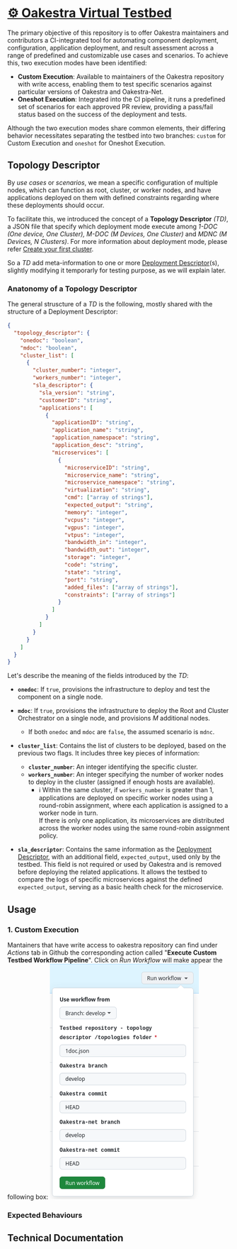 # [⚙️ Oakestra Virtual Testbed](https://github.com/oakestra/awx-testbed)

The primary objective of this repository is to offer Oakestra maintainers and contributors a CI-integrated tool for automating component deployment, configuration, application deployment, and result assessment across a range of predefined and customizable use cases and scenarios.
To achieve this, two execution modes have been identified:

- **Custom Execution**: Available to maintainers of the Oakestra repository with write access, enabling them to test specific scenarios against particular versions of Oakestra and Oakestra-Net.
- **Oneshot Execution**: Integrated into the CI pipeline, it runs a predefined set of scenarios for each approved PR review, providing a pass/fail status based on the success of the deployment and tests.

Although the two execution modes share common elements, their differing behavior necessitates separating the testbed into two branches: `custom` for Custom Execution and `oneshot` for Oneshot Execution.

## Topology Descriptor
By *use cases* or *scenarios*, we mean a specific configuration of multiple nodes, which can function as root, cluster, or worker nodes, and have applications deployed on them with defined constraints regarding where these deployments should occur. 

To facilitate this, we introduced the concept of a **Topology Descriptor** *(TD)*, a JSON file that specify which deployment mode execute among *1-DOC (One device, One Cluster), M-DOC ($M$ Devices, One Cluster)* and *MDNC ($M$ Devices, $N$ Clusters)*. For more information about deployment mode, please refer [Create your first cluster](https://www.oakestra.io/docs/getstarted/get-started-cluster/#create-your-first-oakestra-cluster). 

So a *TD* add meta-information to one or more [Deployment Descriptor](https://www.oakestra.io/docs/getstarted/get-started-app/#deployment-descriptor)(s), slightly modifying it temporarly for testing purpose, as we will explain later.

### Anatonomy of a Topology Descriptor
The general struscture of a *TD* is the following, mostly shared with the structure of a Deployment Descriptor:
```json
{
  "topology_descriptor": {
    "onedoc": "boolean", 
    "mdoc": "boolean",
    "cluster_list": [
      {
        "cluster_number": "integer", 
        "workers_number": "integer",
        "sla_descriptor": {
          "sla_version": "string", 
          "customerID": "string",
          "applications": [
            {
              "applicationID": "string", 
              "application_name": "string", 
              "application_namespace": "string",
              "application_desc": "string",
              "microservices": [
                {
                  "microserviceID": "string", 
                  "microservice_name": "string", 
                  "microservice_namespace": "string",
                  "virtualization": "string", 
                  "cmd": ["array of strings"], 
                  "expected_output": "string", 
                  "memory": "integer", 
                  "vcpus": "integer", 
                  "vgpus": "integer", 
                  "vtpus": "integer", 
                  "bandwidth_in": "integer", 
                  "bandwidth_out": "integer", 
                  "storage": "integer", 
                  "code": "string", 
                  "state": "string", 
                  "port": "string", 
                  "added_files": ["array of strings"],
                  "constraints": ["array of strings"]
                }
              ]
            }
          ]
        }
      }
    ]
  }
}

```
Let's describe the meaning of the fields introduced by the *TD*:

- **`onedoc`**: If `true`, provisions the infrastructure to deploy and test the component on a single node.
- **`mdoc`**: If `true`, provisions the infrastructure to deploy the Root and Cluster Orchestrator on a single node, and provisions $M$ additional nodes.
  - If both `onedoc` and `mdoc` are `false`, the assumed scenario is `mdnc`.
- **`cluster_list`**: Contains the list of clusters to be deployed, based on the previous two flags. It includes three key pieces of information:
  - **`cluster_number`**: An integer identifying the specific cluster.
  - **`workers_number`**: An integer specifying the number of worker nodes to deploy in the cluster (assigned if enough hosts are available).
    - ℹ️ Within the same cluster, if `workers_number` is greater than 1, applications are deployed on specific worker nodes using a round-robin assignment, where each application is assigned to a worker node in turn.  
If there is only one application, its microservices are distributed across the worker nodes using the same round-robin assignment policy.

 - **`sla_descriptor`**: Contains the same information as the [Deployment Descriptor](https://www.oakestra.io/docs/getstarted/get-started-app/#deployment-descriptor), with an additional field, `expected_output`, used only by the testbed. This field is not required or used by Oakestra and is removed before deploying the related applications. It allows the testbed to compare the logs of specific microservices against the defined `expected_output`, serving as a basic health check for the microservice.

## Usage

### 1. Custom Execution
Mantainers that have write access to oakestra repository can find under *Actions* tab in Github the corresponding action called "**Execute Custom Testbed Workflow Pipeline**". Click on *Run Workflow* will make appear the following box:
![](./imgs/custom_trigger_1.png)



### Expected Behaviours




## Technical Documentation
